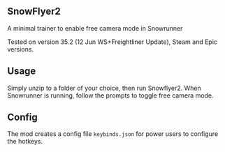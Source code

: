 ## SnowFlyer2

A minimal trainer to enable free camera mode in Snowrunner

Tested on version 35.2 (12 Jun WS+Freightliner Update),  Steam and Epic versions.

## Usage

Simply unzip to a folder of your choice, then run Snowflyer2.
When Snowrunner is running, follow the prompts to toggle free camera mode.

## Config

The mod creates a config file `keybinds.json` for power users to configure the hotkeys.